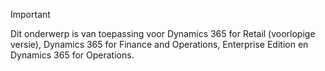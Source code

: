 > [!IMPORTANT]
> Dit onderwerp is van toepassing voor Dynamics 365 for Retail (voorlopige versie), Dynamics 365 for Finance and Operations, Enterprise Edition en Dynamics 365 for Operations.
